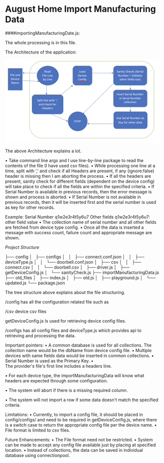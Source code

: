 # August Home Import Manufacturing Data 

####importingManufacturingDate.js:

The whole processing is in this file.

The Architecture of the application:

![Alt text](/screenshots/Screen%20Shot%202017-01-18%20at%204.07.01%20PM.png?raw=true "Optional Title")

The above Architecture explains a lot.

•	Take command line args and I use line-by-line package to read the contents of the file (I have used csv files).
•	While processing one line at a time, split with ‘,’ and check if all Headers are present, if any (ignore:false) header is missing then I am aborting the process.
•	If all the headers are present, sanity check for different fields (dependent on the device config) will take place to check if all the fields are within the specified criteria.
•	If Serial Number is available in previous records, then the error message is shown and process is aborted.
•	If Serial Number is not available in previous records, then it will be inserted first and the serial number is used as key for other records.


Example:
Serial Number  q1w2e3r4t5y6u7
Other fields   q1w2e3r4t5y6u7: other field value
•	The collection name of serial number and all other fields are fetched from device type config.
•	Once all the data is inserted a message with success count, failure count and appropriate message are shown.



_Project Structure_

├── config
│   ├── configs
│   │   ├── connect.conf.json
│   │   ├── deviceType.js
│   │   └── doorbell.conf.json
│   ├── csv
│   │   ├── connect.csv
│   │   └── doorbell.csv
│   ├── driver.js
│   ├── getDeviceConfig.js
│   └── sanityCheck.js
├── importManufacturingData.js
├── old_files
│   ├── index.js
│   ├── old.js
│   ├── playground.js
│   └── updated.js
└── package.json

The tree structure above explains about the file structuring.

/config has all the configuration related file such as 

/csv  device csv files

getDeviceConfig.js  Is used for retrieving device config files.

/configs  has all config files and deviceType.js which provides api to retrieving and processing the data.

Important pointers:
•	A common database is used for all collections. The collection name would be the dbName from device config file.
•	Multiple devices with same fields data would be inserted in common collections.
•	Serial Number is used as the Primary Key.
•	
The provider's file's first line includes a headers line.

•	For each device type, the importManufacturingData will know what headers are expected through some configuration.

•	The system will abort if there is a missing required column.

•	The system will not import a row if some data doesn't match the specified criteria.



Limitations:
•	Currently, to import a config file, it should be placed in config/configs/ and need to be required in getDeviceConfig.js, where there is a switch case to return the appropriate config file per the device name.
•	File format is limited to csv files.

Future Enhancements:
•	The File format need not be restricted.
•	System can be made to accept any config file available just by placing at specified location.
•	Instead of collections, the data can be saved in individual database using connectionpool.


